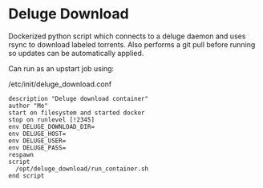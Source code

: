 # Deluge Download

Dockerized python script which connects to a deluge daemon and uses rsync to download labeled torrents. Also performs a git pull before running so updates can be automatically applied.

Can run as an upstart job using:

/etc/init/deluge_download.conf
```
description "Deluge download container"
author "Me"
start on filesystem and started docker
stop on runlevel [!2345]
env DELUGE_DOWNLOAD_DIR=
env DELUGE_HOST=
env DELUGE_USER=
env DELUGE_PASS=
respawn
script
  /opt/deluge_download/run_container.sh
end script
```
